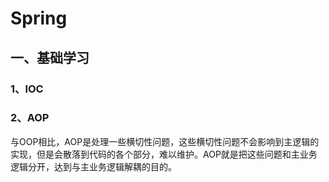 # Spring

## 一、基础学习

### 1、IOC

### 2、AOP

与OOP相比，AOP是处理一些横切性问题，这些横切性问题不会影响到主逻辑的实现，但是会散落到代码的各个部分，难以维护。AOP就是把这些问题和主业务逻辑分开，达到与主业务逻辑解耦的目的。















